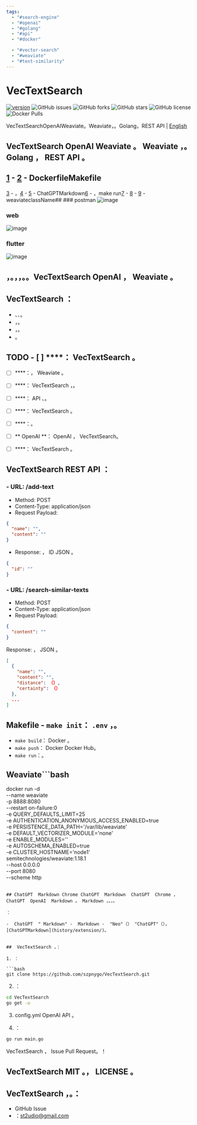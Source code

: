```yaml
---
tags:
  - "#search-engine"
  - "#openai"
  - "#golang"
  - "#api"
  - "#docker"

  - "#vector-search"
  - "#weaviate"
  - "#text-similarity"
---
```

# VecTextSearch

[![version](https://img.shields.io/github/v/tag/szpnygo/VecTextSearch?label=version)](https://github.com/szpnygo/VecTextSearch)
![GitHub issues](https://img.shields.io/github/issues/szpnygo/VecTextSearch)
![GitHub forks](https://img.shields.io/github/forks/szpnygo/VecTextSearch)
![GitHub stars](https://img.shields.io/github/stars/szpnygo/VecTextSearch)
![GitHub license](https://img.shields.io/github/license/szpnygo/VecTextSearch)
![Docker Pulls](https://img.shields.io/docker/pulls/neosu/vec-text-search)

VecTextSearchOpenAIWeaviate。Weaviate，。Golang，REST API | [English](README_en.md)

## VecTextSearch  OpenAI  Weaviate 。 Weaviate ，。 Golang ， REST API 。

## [1](history/chat1.md) - [2](history/chat2.md) - DockerfileMakefile

[3](history/chat3.md) - ，[4](history/chat4.md) - [5](history/chat5.md) - ChatGPTMarkdown[6](history/chat6.md) - ，make run[7](history/chat7.md) - [8](history/chat8.md) - [9](history/chat9.md) - weaviateclassName## ### postman
![image](images/postman.png)

### web
![image](images/web_demo.jpeg)

### flutter
![image](images/flutter_demo.jpeg)

## ，。，，。。VecTextSearch  OpenAI ， Weaviate 。

## VecTextSearch ：

- 、、。
- ，。
- ，。
- 。

## TODO - [ ] ****： VecTextSearch 。
- [ ] ****：， Weaviate 。
- [ ] ****： VecTextSearch ，。
- [ ] ****： API 、。
- [ ] ****： VecTextSearch 。
- [ ] ****：。
- [ ] ** OpenAI **： OpenAI ， VecTextSearch。
- [ ] ****： VecTextSearch 。


## VecTextSearch  REST API ：

### - URL: /add-text
- Method: POST
- Content-Type: application/json
- Request Payload:

```json
{
  "name": "",
  "content": ""
}
```
- Response: ， ID  JSON 。

```json
{
  "id": ""
}
```

### - URL: /search-similar-texts
- Method: POST
- Content-Type: application/json
- Request Payload:

```json
{
  "content": ""
}
```

Response: ， JSON 。

```json
[
  {
    "name": "",
    "content": "",
    "distance": （）,
    "certainty": （）
  },
  ...
]
```

## Makefile - `make init`： `.env` ，。
- `make build`： Docker 。
- `make push`： Docker  Docker Hub。
- `make run`：。

## Weaviate```bash
docker run -d \
  --name weaviate \
  -p 8888:8080 \
  --restart on-failure:0 \
  -e QUERY_DEFAULTS_LIMIT=25 \
  -e AUTHENTICATION_ANONYMOUS_ACCESS_ENABLED=true \
  -e PERSISTENCE_DATA_PATH='/var/lib/weaviate' \
  -e DEFAULT_VECTORIZER_MODULE='none' \
  -e ENABLE_MODULES='' \
  -e AUTOSCHEMA_ENABLED=true \
  -e CLUSTER_HOSTNAME='node1' \
  semitechnologies/weaviate:1.18.1 \
  --host 0.0.0.0 \
  --port 8080 \
  --scheme http
```

## ChatGPT  Markdown Chrome ChatGPT  Markdown  ChatGPT  Chrome ， ChatGPT  OpenAI  Markdown 。 Markdown ，。，。

：

-  ChatGPT  " Markdown" -  Markdown -  "Neo"（） "ChatGPT"（），[ChatGPTMarkdown](history/extension/)。


##  VecTextSearch ，：

1. ：

```bash
git clone https://github.com/szpnygo/VecTextSearch.git
```

2. ：

```bash
cd VecTextSearch
go get -u
```

3.  config.yml  OpenAI API 。

4. ：

```bash
go run main.go
```

 VecTextSearch ， Issue  Pull Request。！

## VecTextSearch  MIT 。， LICENSE 。

##  VecTextSearch ，。：

-  GitHub  Issue
- ：st2udio@gmail.com
